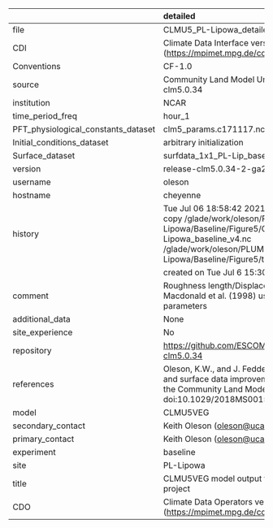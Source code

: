|                                     | detailed                                                                                                                                                                                                                  |
|:------------------------------------|:--------------------------------------------------------------------------------------------------------------------------------------------------------------------------------------------------------------------------|
| file                                | CLMU5_PL-Lipowa_detailed_v4.nc                                                                                                                                                                                            |
| CDI                                 | Climate Data Interface version 1.9.9 (https://mpimet.mpg.de/cdi)                                                                                                                                                          |
| Conventions                         | CF-1.0                                                                                                                                                                                                                    |
| source                              | Community Land Model Urban version 5 - release-clm5.0.34                                                                                                                                                                  |
| institution                         | NCAR                                                                                                                                                                                                                      |
| time_period_freq                    | hour_1                                                                                                                                                                                                                    |
| PFT_physiological_constants_dataset | clm5_params.c171117.nc                                                                                                                                                                                                    |
| Initial_conditions_dataset          | arbitrary initialization                                                                                                                                                                                                  |
| Surface_dataset                     | surfdata_1x1_PL-Lip_baseline_simyr2000_c210622.nc                                                                                                                                                                         |
| version                             | release-clm5.0.34-2-ga2989b04                                                                                                                                                                                             |
| username                            | oleson                                                                                                                                                                                                                    |
| hostname                            | cheyenne                                                                                                                                                                                                                  |
| history                             | Tue Jul 06 18:58:42 2021: cdo -f nc4 -z zip -b F32 copy /glade/work/oleson/PLUMBER/PLUMBER/PL-Lipowa/Baseline/Figure5/CLMU5_PL-Lipowa_baseline_v4.nc /glade/work/oleson/PLUMBER/PLUMBER/PL-Lipowa/Baseline/Figure5/tmp.nc |
|                                     | created on Tue Jul  6 15:30:41 MDT 2021                                                                                                                                                                                   |
| comment                             | Roughness length/Displacement height derived from Macdonald et al. (1998) using provided baseline input parameters                                                                                                        |
| additional_data                     | None                                                                                                                                                                                                                      |
| site_experience                     | No                                                                                                                                                                                                                        |
| repository                          | https://github.com/ESCOMP/CTSM/releases/tag/release-clm5.0.34                                                                                                                                                             |
| references                          | Oleson, K.W., and J. Feddema, 2019: Parameterization and surface data improvements and new capabilities for the Community Land Model Urban (CLMU), JAMES, 11, doi:10.1029/2018MS001586.                                   |
| model                               | CLMU5VEG                                                                                                                                                                                                                  |
| secondary_contact                   | Keith Oleson (oleson@ucar.edu)                                                                                                                                                                                            |
| primary_contact                     | Keith Oleson (oleson@ucar.edu)                                                                                                                                                                                            |
| experiment                          | baseline                                                                                                                                                                                                                  |
| site                                | PL-Lipowa                                                                                                                                                                                                                 |
| title                               | CLMU5VEG model output for the Urban-PLUMBER project                                                                                                                                                                       |
| CDO                                 | Climate Data Operators version 1.9.9 (https://mpimet.mpg.de/cdo)                                                                                                                                                          |
